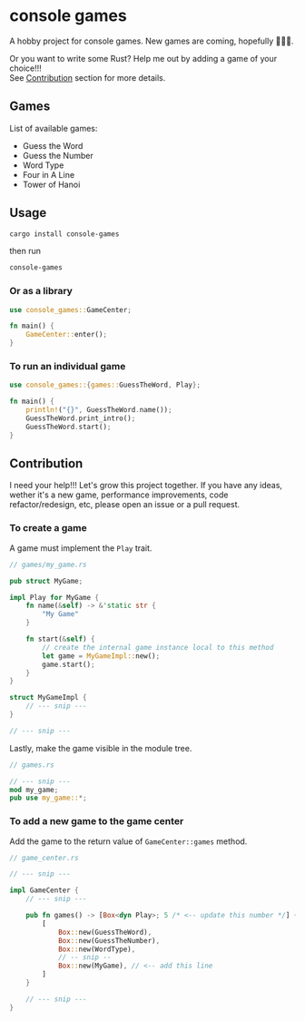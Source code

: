 # console games

A hobby project for console games. New games are coming, hopefully 🙂🙂🙂.

Or you want to write some Rust? Help me out by adding a game of your choice!!!  
See [Contribution](#contribution) section for more details.

## Games

List of available games:

- Guess the Word
- Guess the Number
- Word Type
- Four in A Line
- Tower of Hanoi

## Usage

```bash
cargo install console-games
```

then run

```bash
console-games
```

### Or as a library

```rust
use console_games::GameCenter;

fn main() {
    GameCenter::enter();
}

```

### To run an individual game

```rust
use console_games::{games::GuessTheWord, Play};

fn main() {
    println!("{}", GuessTheWord.name());
    GuessTheWord.print_intro();
    GuessTheWord.start();
}

```

## Contribution

I need your help!!! Let's grow this project together. If you have any ideas, wether it's a new game, performance improvements, code refactor/redesign, etc, please open an issue or a pull request.

### To create a game

A game must implement the `Play` trait.

```rust
// games/my_game.rs

pub struct MyGame;

impl Play for MyGame {
    fn name(&self) -> &'static str {
        "My Game"
    }

    fn start(&self) {
        // create the internal game instance local to this method
        let game = MyGameImpl::new();
        game.start();
    }
}

struct MyGameImpl {
    // --- snip ---
}

// --- snip ---
```

Lastly, make the game visible in the module tree.

```rust
// games.rs

// --- snip ---
mod my_game;
pub use my_game::*;
```

### To add a new game to the game center

Add the game to the return value of `GameCenter::games` method.

```rust
// game_center.rs

// --- snip ---

impl GameCenter {
    // --- snip ---

    pub fn games() -> [Box<dyn Play>; 5 /* <-- update this number */] {
        [
            Box::new(GuessTheWord),
            Box::new(GuessTheNumber),
            Box::new(WordType),
            // -- snip --
            Box::new(MyGame), // <-- add this line
        ]
    }

    // --- snip ---
}
```
